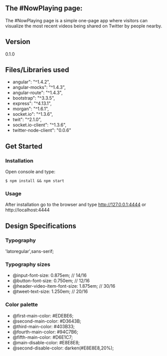 ## The #NowPlaying page:
The #NowPlaying page is a simple one-page app where visitors can visualize the most recent videos being shared on Twitter by people nearby. 

## Version
0.1.0

## Files/Libraries used
* angular": "^1.4.2",
* angular-mocks": "^1.4.3",
* angular-route": "^1.4.3",
* bootstrap": "^3.3.5",
* express": "^4.13.1",
* morgan": "^1.6.1",
* socket.io": "^1.3.6",
* twit": "^2.1.0",
* socket.io-client": "^1.3.6",
* twitter-node-client": "0.0.6"

## Get Started
### Installation
Open console and type:
```
$ npm install && npm start
```
### Usage
After installation go to the browser and type http://127.0.0.1:4444 or http://localhost:4444

## Design Specifications
### Typography
'latoregular',sans-serif;

### Typography sizes
* @input-font-size: 0.875em; // 14/16
* @button-font-size: 0.750em; // 12/16
* @header-video-item-font-size: 1.875em; // 30/16
* @tweet-text-size: 1.250em; // 20/16

### Color palette
* @first-main-color: #EDEBE6;
* @second-main-color: #D3643B;
* @third-main-color: #403B33;
* @fourth-main-color: #94C7B6;
* @fifth-main-color: #D6E1C7;
* @main-disable-color: #E8E8E8;
* @second-disable-color: darken(#E8E8E8,20%);